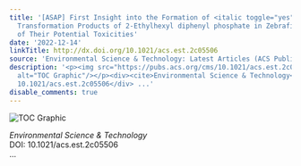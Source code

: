```yaml
---
title: '[ASAP] First Insight into the Formation of <italic toggle="yes">In Vivo</italic>
  Transformation Products of 2‑Ethylhexyl diphenyl phosphate in Zebrafish and Prediction
  of Their Potential Toxicities'
date: '2022-12-14'
linkTitle: http://dx.doi.org/10.1021/acs.est.2c05506
source: 'Environmental Science & Technology: Latest Articles (ACS Publications)'
description: '<p><img src="https://pubs.acs.org/cms/10.1021/acs.est.2c05506/asset/images/medium/es2c05506_0001.gif"
  alt="TOC Graphic"/></p><div><cite>Environmental Science & Technology</cite></div><div>DOI:
  10.1021/acs.est.2c05506</div> ...'
disable_comments: true
---
```

<p><img src="https://pubs.acs.org/cms/10.1021/acs.est.2c05506/asset/images/medium/es2c05506_0001.gif" alt="TOC Graphic"/></p><div><cite>Environmental Science & Technology</cite></div><div>DOI: 10.1021/acs.est.2c05506</div> ...